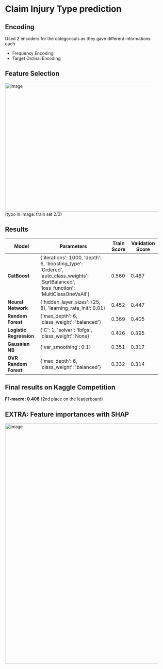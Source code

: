 # Claim Injury Type prediction 

## Encoding 

Used 2 encoders for the categoricals as they gave different informations each  
- Frequency Encoding
- Target Ordinal Encoding 

## Feature Selection 

<img width="1181" height="423" alt="image" src="https://github.com/user-attachments/assets/167f98f8-ddab-46b4-bec3-cde2278412e4" />
(typo in image: train set 2/3) 

## Results 
| Model                        | Parameters                                                                                                                                    | Train Score | Validation Score |
| ---------------------------- | --------------------------------------------------------------------------------------------------------------------------------------------- | ----------- | ---------------- |
| **CatBoost**                 | {'iterations': 1000, 'depth': 6, 'boosting\_type': 'Ordered', 'auto\_class\_weights': 'SqrtBalanced', 'loss\_function': 'MultiClassOneVsAll'} | 0.560       | 0.487            |
| **Neural Network**           | {'hidden\_layer\_sizes': (25, 8), 'learning\_rate\_init': 0.01}                                                                               | 0.452       | 0.447            |
| **Random Forest**            | {'max\_depth': 6, 'class\_weight': 'balanced'}                                                                                                | 0.369       | 0.405            |
| **Logistic Regression**      | {'C': 1, 'solver': 'lbfgs', 'class\_weight': None}                                                                                            | 0.426       | 0.395            |
| **Gaussian NB**              | {'var\_smoothing': 0.1}                                                                                                                       | 0.351       | 0.317            |
| **OVR Random Forest**        | {'max\_depth': 6, 'class\_weight': 'balanced'}                                                                                                | 0.332       | 0.314            |



## Final results on Kaggle Competition

**F1-macro: 0.408** (2nd place on the [leaderboard](https://www.kaggle.com/competitions/to-grant-or-not-to-grant/leaderboard))

## EXTRA: Feature importances with SHAP 

<img width="958" height="790" alt="image" src="https://github.com/user-attachments/assets/9618c66f-3649-4200-a551-54b1689ec88a" />
